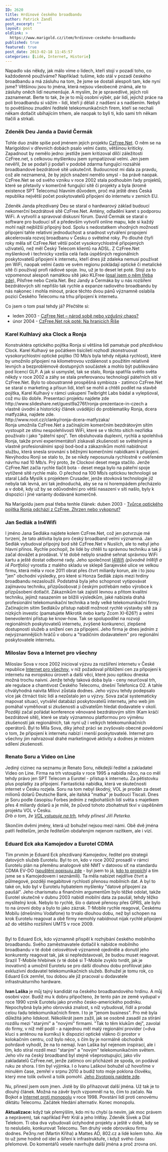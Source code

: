 ```yaml
---
ID: 2620
title: Hrdinové českého broadbandu
author: Patrick Zandl
post_excerpt: ""
layout: post
oldlink: >
  https://www.marigold.cz/item/hrdinove-ceskeho-broadbandu
published: true
featured: true
post_date: 2013-02-18 11:45:57
categories: [Lidé, Internet, Historie]
---
```

<p>Napadlo vás někdy, jak málo víme o lidech, kteří stojí v pozadí toho, co každodenně používáme? Například: tušíme, kdo stál v pozadí českého broadbandu a má zásluhu na tom, že jsme se dostali alespoň tam, kde nyní jsme? Většinou jsou to jména, která nejsou všeobecně známá, ale to zásluhy oněch lidí neumenšuje. A myslím, že je spravedlivé, jejich roli zaznamenat. Berte to tak, že je to můj osobní výběr, pár lidí, jejichž práce na poli broadbandu si vážím - lidí, kteří ji dělali z nadšení a s nadšením. Nebyli to povětšinou znudění ředitelé telekomunikačních firem, kteří se nechali někam dotlačit ubíhajícím trhem, ale naopak to byli ti, kdo sami trh někam tlačili a strkali.</p>


<h3>Zdeněk Deu Janda a David Čermák</h3>
<p>Tohle duo znáte spíše pod jménem jejich projektu <a href="http://www.czfree.net">CzFree.Net</a>. O něm se na Marigoldovi v dřevních dobách psalo velmi často, většinou kriticky. Zapadnout by nemělo jedno: jestliže jsem kritizoval dílčí záležitosti CzFree.net, s celkovou myšlenkou jsem sympatizoval velmi. Jen jsem nevěřil, že se podaří ji podaří v podobě zdarma fungující rozsáhlé broadbandové bezdrátové sítě uskutečnit. Budoucnost mi dala za pravdu, což ale neznamená, že by jejich snažení nemělo smysl - ba právě naopak. CzFree.Net se od svého vzniku v roce 2002 stala podhoubím řady projektů, které se přetavily v komerčně fungující sítě či projekty a byla (kromě existence SPT Telecomu) hlavním důvodem, proč má ještě dnes Česká republika největší počet poskytovatelů připojení do internetu v zemích EU.</p>

<p>Zdeněk Janda přezdívaný Deu se staral o hardwarový základ budoucí nekomerční bezdrátové sítě CzFree.Net. Antény, odladění karet s podporou WiFi. A vytvořil a spravoval diskusní fórum. David Čermák se staral o software pro budoucí síť a především vytvořil online mapu, kde si každý mohl najít nejbližší přípojný bod. Spolu s nedostatkem vhodných možností připojení tahle relativní jednoduchost a snadnost vytváření propojení akcelerovala rozvoj broadbanu v Česku o světelné roky. Po dlouhé čtyři roky měla síť CzFree.Net větší počet vysokorychlostně připojených uživatelů, než měl Český Telecom klientů na ADSL. Z CzFree.Net myšlenkově i technicky vzešla celá řada úspěšných regionálních poskytovatelů připojení k internetu, kteří dnes již zdaleka nemusí používat jen WiFi, naopak velmi často ve svém regionu pokládají optické či metalické sítě či používají profi rádiové spoje. Inu, už je to deset let poté. Stojí za to vzpomenout alespoň namátkou sítě jako KLFree (<a href="http://www.marigold.cz/item/klfree-net-jako-eserocko-nebo-obcanske-sdruzeni">psal jsem o něm třeba zde</a>), Pilsfree nebo Czela.Net. Bez Jandy a Čermáka by u nás rozšíření bezdrátových sítí nepřišlo tak rychle a expanze radiového broadbandu by nás nakonec i mohla minout, práce těchto dvou pánů významně oslabila pozici Českého Telecomu na trhu připojení k internetu.</p>

<p>Co jsem o tom psal tehdy já? Přečtěte si: </p>

<ul>
<li>leden 2003 - <a href="http://www.marigold.cz/item/czfree-net-narod-sobe-nebo-vzdusny-chaos">CzFree Net – národ sobě nebo vzdušný chaos?</a> </li>
<li>únor 2004 - <a href="http://www.marigold.cz/item/czfree-net-rok-pote-na-hranicich-rise-1087">CzFree.Net rok poté: Na hranicích Říše</a></li>
</ul>
<h3>Karel Kulhlavý aka Clock a Ronja</h3>
<p>Konstruktéra optického pojítka Ronja si většina lidí pamatuje pod přezdívkou Clock. Karel Kulhavý se počátkem tisíciletí rozhodl zkonstruovat vysokorychlostní optické pojítko (10 Mb/s byla tehdy nějaká rychlost), které by umožnilo připojení na kilometrovou vzdálenost s použitím relativně levných a bezproblémově dostupných součástek a mohlo být publikováno pod licencí GLP. A jak si usmyslel, tak se stalo, Ronja spatřila světlo světa někdy v roce 2002 a záhy se stala preferovanou technologií páteřních sítí v CzFree.Net. Bylo to oboustranně prospěšná symbioza - zatímco CzFree.Net se staral o marketing a přísun lidí, kteří se mohli a chtěli podílet na stavbě pojítka, Karel Kulhavý v rámci uskupení Twibright Labs bádal a vylepšoval, což mu šlo dobře. Presentaci projektu najdete zde http://www.slideshare.net/guest9a276f/ronja-prezentace-in-czech a vlastně úvodní a historický článek uvádějící do problematiky Ronja, dcera matfyzáka, najdete zde. <br />http://www.root.cz/clanky/ronja-dcera-matfyzaka/<br />Ronja umožnila CzFree.Net a začínajícím komerčním bezdrátovým sítím vystoupit ze stínu nespolehlivosti WiFi, které se v těchto sítích nezřídka používalo i jako "páteřní spoj". Ten obsluhovala duplexní, rychlá a spolehlivá Ronja, takže první experimentátoři získavali zkušenosti se světelnými a vlastně profesionálními spoji bod-bod a zákazníkům mohli nabídnout službu, která snesla srovnání s běžnými komerčními nabídkami k připojení. Nevýhodou Ronji se stalo to, že se nikdy neposunula rychlostně v ověřeném návrhu nad 10 Mb/s. Prý proto, že Clockovi deset mega stačilo. Jenže CzFree.Net začla rychle tlačit bota - deset mega bylo na páteřní spoje vytížené sítě rychle málo. O přechod na 100 Mb/s optickou technologii se staral Láďa Myslík s projektem Crusader, jenže stovková technologie již nebyla tak levná, ani tak jednoduchá, aby se na ni horempádem přecházelo a v době, kdy už by se odůvodnění pro větší nasazení v síti našlo, byly k dispozici i jiné varianty dodávané komerčně.</p>

<p>Na Marigoldu jsem psal třeba tenhle článek: duben 2003 - <a href="http://www.marigold.cz/item/tvurce-optickeho-pojitka-ronja-odchazi-z-czfree-zhrzen-nebo-vykopnut">Tvůrce optického pojítka Ronja odchází z CzFree. Zhrzen nebo vykopnut?</a></p>

<h3>Jan Sedlák a In4Wifi</h3>
<p>I jméno Jana Sedláka najdete kolem CzFree.Net, což jen potvrzuje mé tvrzení, že tato aktivita byla pro český broadband velmi významná. Jan Sedlák vybudoval přípojný bod sítě CzFree.Net v Nuslích, ale to nebyl jeho hlavní přínos. Rychle pochopil, že lidé by chtěli tu správnou techniku a tak ji začal dovážet a prodávat. V té době nebylo snadné sehnat správnou WiFi kartu a ještě dostat odborné rady. Jeho společnost <a href="http://www.i4wifi.cz">I4Wifi</a> <em>(původně InWifi a i4 Portfolio)</em> vyrostla z malého skladu ve sklepě Sarajevské ulice ve velkou firmu, která měla v roce 2011 obrat přes čtvrt miliardy korun, ale i to jsou "jen" obchodní výsledky, pro které si Honza Sedlák zápis mezi hrdiny broadbandu nezasloužil. Podstatná byla jeho schopnost vytipovávat zajímavou techniku, přizpůsobovat ji českým potřebám nebo výrobce k přizpůsobení dotlačit. Zákazníkům tak zajistil levnou a přitom kvalitní techniku, jejímž nasazením se blížili výsledkům, jaké nabízela drahá profesionální telekomunikační technika a tedy velké telekomunikační firmy. Začínajícím sítím Sedlákův přístup nabídl možnost rychlé výstavby sítě za nízkých investic (pamatujete Mikrotik nebo karty Zcom XI-626?) a velmi benevolentní přístup ke know-how. Tak se spolupodílel na rozvoji regionálních poskytovatelů internetu, zvýšené konkurenci, zlepšené dostupnosti služeb a snížení cen za připojení. Jeho firma je dnes jedním z nejvýznamnějších hráčů v oboru a "tradičním dodavatelem" pro regionální poskytovatele internetu.</p>

<h3>Miloslav Sova a Internet pro všechny</h3>
<p>Miloslav Sova v roce 2002 inicioval výzvu za rozšíření internetu v České republice <a href="http://www.ipv.cz">Internet pro všechny</a>, v níž požadoval přiblížení cen za připojení k internetu na evropskou úroveň a další věci, které jsou optikou dneska možná trochu naivní. Jenže tehdy taková doba byla - ceny neurčoval trh, ale regulace a chamtivost Českého Telecomu, dnešní Telefonica O2. A tahle chvályhodná naivita Mílovi zůstala dodnes. Jeho výzvu tehdy podepsalo více jak čtrnáct tisíc lidí a nezůstalo jen u výzvy. Sova začal systematicky mapovat situaci, vytvářel databázi poskytovatelů internetu, jeho web jim pomáhal vyměňovat si zkušenosti a uživatelům hledat dodavatele v okolí. Později začal pořádat konference věnované bezdrátovým sítím (Kam kráčí bezdrátové sítě), které se staly významnou platformou pro výměnu zkušeností jak regionálních, tak nyní už i velkých telekomunikačních operátorů. Byl to Míla Sova, díky jehož práci se zvyšovalo obecné povědomí o tom, že připojení k internetu nabízí i menší poskytovatelé. Internet pro všechny jim nahrazoval drahé marketingové aktivity a dodnes je místem sdílení zkušeností.</p>

<h3>Renato Soru a Video on Line</h3>
<p>Jediný cizinec na seznamu je Renato Soru, někdejší ředitel a zakladatel Video on Line. Firma na trh vstoupila v roce 1995 a nabídla něco, na co měl tehdy právo jen SPT Telecom a Eurotel - přístup k internetu. Za pětistovku plus poplatky za připojení. Fantastická nabídka, která ve skutečnosti internet v Česku rozjela. Soru na tom nebyl škodný, VOL je prodán za deset milionů dolarů Deutsche Bank, ale italská "matka" je budoucí Tiscali. Dnes je Soru podle časopisu Forbes jedním z nejbohatších lidí světa s majetkem přes 4 miliardy dolarů a je milé, že původ tohoto zbohatnutí tkví v úspěšném projektu VOL v Česku. <br /><em>Drb o tom, že <a href="http://www.earchiv.cz/a95/a534k703.php3">VOL vstupuje na trh</a>, tehdy přinesl Jiří Peterka. </em></p>

<p>Skončím dvěmi jmény, která už bohužel nejsou mezi námi. Obě dvě jména patří ředitelům, jenže ředitelům obdařeným nejenom razítkem, ale i vizí.</p>

<h3>Eduard Eck aka Kamojedov a Eurotel CDMA</h3>
<p>Tím prvním je Eduard Eck přezdívaný Kamojedov, ředitel pro strategii datových služeb Eurotelu. Byl to on, kdo v roce 2002 prosadil v rámci Eurotelu plán na přeměnu analogové sítě NMT v datovou síť na standardu CDMA EV-DO (<a href="http://www.marigold.cz/item/eurotel-spousti-prvni-3g-sit-u-nas-cdma2000-ev-do">spuštění popisuju zde</a> - byl jsem to já, <a href="http://mobil.idnes.cz/eurotel-planuje-vysokorychlostni-internetovou-sit-rychlejsi-nez-adsl-po-cele-cr-gi2-/mob_tech.aspx?c=A031026_5235884_mob_tech">kdo to propích</a>l a tím jsme se s Kamojedovem i seznámili). Ta měla nabízet nejdříve čtvrt a půlmegové, později megabitové rychlosti přenosu mobilních dat. A byl to také on, kdo byl v Eurotelu hybatelem myšlenky "datové připojení za paušál". Jeho charismatu a finančním argumentům bylo těžké odolat, takže Eurotel skutečně v dubnu 2003 nabídl mobilní data za paušál, tehdy těžko myslitelný krok. Nebylo to rychlé, šlo o datové přenosy přes GPRS, ale bylo to na úrovni doby a bylo to jako zázrak. T-Mobile rychle reagoval, Českému Mobilu (dnešnímu Vodafone) to trvalo dlouhou dobu, než byl schopen na krok Eurotelu reagovat a obě firmy nemohly nabídnout nijak rychlé připojení až do většího rozšíření UMTS v roce 2009.</p>

<p><br />Byl to Eduard Eck, kdo významně přispěl k rozhýbání českého mobilního broadbandu. Svého zaměstnavatele dotlačil k nabídce mobilního broadbandu v té době celosvětově významně ojedinělé a donutil jeho konkurenty reagovat tak, jak si nepředstavovali, že budou muset reagovat. Srazil T-Mobile hřebínek (v té době si T-Mobile zvyklo tvrdit, jak je inovativní) a umožnil Eurotelu se pro další dlouhou dobu profilovat jako exkluzivní dodavatel telekomunikačních služeb. Bohužel je tomu rok, co Eduard Eck zemřel, tou dobou ale již pracoval u dodavatele infrastrukturního hardware.</p>

<p><strong>Ivan Laška</strong> je můj tajný kandidát na českého broadbandového hrdinu. A můj osobní vzor. Budiž mu k dobru připočteno, že tento pán ze země vydupal v roce 1990 vznik Eurotelu jako prvního česko-amerického podniku. Nepochybná byla jeho obrovská znalost, s níž vybudoval, řídil a prodal celou řadu telekomunikačních firem. I to je "jenom business". Pro mě byla důležitá jeho lidskost. Několikrát jsem zažil, jak se osobně zasadil za stírání rozdílu mezi "starými" a "novými" firmami. "Tak to těm klukům dej", zavolal do firmy, v níž měl podíl - a najednou měl malý regionální provider (=dva kluci s anténou na kurníku) k dispozici optické vlákno či prostor v kolokačním centru, což bylo něco, s čím by je normálně obchodník pohrdavě vyhodil, že na to nemají. Ivan Laška byl nejenom inspirací, ale i tím, kdo stíral rozdíl mezi "starým" a "novým" telekomunikačním světem. Jeho vliv na český broadband byl stejně všeprostupující, jako vliv zakladatelů CzFree.net, jenže zatímco oni přicházeli ze spoda, on podával ruku ze shora. I tím byl výjimka. I o Ivanu Laškovi bohužel už hovoříme v minulém čase, zemřel v srpnu 2010 a budiž toto moje poklona člověku, který mne tolik ovlivnil a tolik pomohl. <a href="http://ivanlaska.wordpress.com/curriculum-vitae/">Jeho životopis najdete zde</a>. </p>

<p>Nu, přinesl jsem osm jmen. Jistě by šlo přihazovat další jména. Už tak je to dlouhý článek. Možná na závěr bych vzpomněl na to, čím to začalo. Na Bojkot a <a href="http://mobil.idnes.cz/zdvihneme-hlavy-internet-proti-monopolu-fp8-/mobilni-operatori.aspx?c=981105_0004471_mob_operatori">Internet proti monopolu</a> v roce 1998. Povstání lidí proti cenovému diktátu Telecomu. Začátek hledání alternativ. Konec monopolu.</p>

<p><strong>Aktualizace: </strong>když tak přemýšlím, kdo mi tu chybí (a nevím, jak moc právem a neprávem), tak například Petr Král a jeho InWay. Zdeněk Sivek a Dial Telekom. Ti oba dva vybudovali úctyhodné projekty a ještě v době, kdy se to neslušelo, konkurovat Telecomu. Ten druhý vede obrovskou firmu dodnes. Pe3ny.net (Martin Kříha) a Mattes AD, 802.cz a lidé kolem toho. Ale to už jsme hodně od ideí a šíření k infrastruktuře, i když svého času přelomové. Do komentářů vesele navrhujte další jména a proč zrovna oni. </p>
